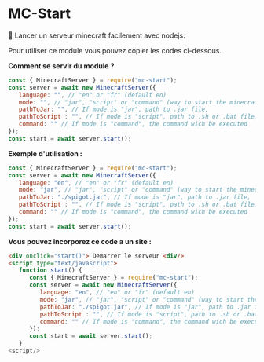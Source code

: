 # MC-Start
🌲 Lancer un serveur minecraft facilement avec nodejs. 

Pour utiliser ce module vous pouvez copier les codes ci-dessous.

**Comment se servir du module ?**
```javascript
const { MinecraftServer } = require("mc-start");
const server = await new MinecraftServer({
   language: "", // "en" or "fr" (default en)
   mode: "", // "jar", "script" or "command" (way to start the minecraft server)
   pathToJar: "", // If mode is "jar", path to .jar file,
   pathToScript : "", // If mode is "script", path to .sh or .bat file,
   command: "" // If mode is "command", the command wich be executed
});
const start = await server.start();
```

**Exemple d'utilisation :**
```javascript
const { MinecraftServer } = require("mc-start");
const server = await new MinecraftServer({
   language: "en", // "en" or "fr" (default en)
   mode: "jar", // "jar", "script" or "command" (way to start the minecraft server)
   pathToJar: "./spigot.jar", // If mode is "jar", path to .jar file,
   pathToScript : "", // If mode is "script", path to .sh or .bat file,
   command: "" // If mode is "command", the command wich be executed
});
const start = await server.start();
```

**Vous pouvez incorporez ce code a un site :**
```html
<div onclick="start()"> Demarrer le serveur <div/>
<script type="text/javascript">
   function start() {
      const { MinecraftServer } = require("mc-start");
      const server = await new MinecraftServer({
         language: "en", // "en" or "fr" (default en)
         mode: "jar", // "jar", "script" or "command" (way to start the minecraft server)
         pathToJar: "./spigot.jar", // If mode is "jar", path to .jar file,
         pathToScript : "", // If mode is "script", path to .sh or .bat file,
         command: "" // If mode is "command", the command wich be executed
      });
      const start = await server.start();
   }
<script/>
```
